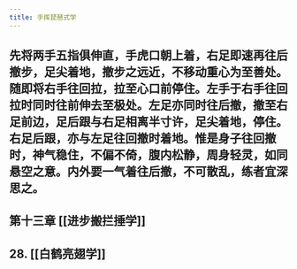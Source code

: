 ```yaml
---
title: 手挥琵琶式学
---
```


## 先将两手五指俱伸直，手虎口朝上着，右足即速再往后撤步，足尖着地，撤步之远近，不移动重心为至善处。随即将右手往回拉，拉至心口前停住。左手于右手往回拉时同时往前伸去至极处。左足亦同时往后撤，撤至右足前边，足后跟与右足相离半寸许，足尖着地，停住。右足后跟，亦与左足往回撤时着地。惟是身子往回撤时，神气稳住，不偏不倚，腹内松静，周身轻灵，如同悬空之意。内外要一气着往后撤，不可散乱，练者宜深思之。

## 第十三章 [[进步搬拦捶学]]
## 28. [[白鹤亮翅学]]
##
